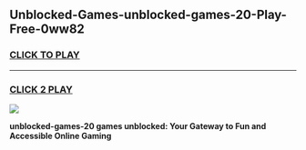 
## Unblocked-Games-unblocked-games-20-Play-Free-0ww82
<h3>
<a href="https://premium76.site?title=unblocked-games-20&ref=18A">CLICK TO PLAY</a></h3>
<hr>

<h3>
<a href="https://premium76.site?title=unblocked-games-20&ref=18A">CLICK 2 PLAY</a>
  
</h3>

<a href="https://premium76.site?title=unblocked-games-20&ref=18A"><img src="https://clearcache.store/games.png"></a>


**unblocked-games-20 games unblocked: Your Gateway to Fun and Accessible Online Gaming**
